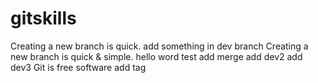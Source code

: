 # gitskills
Creating a new branch is quick.
add something in dev branch
Creating a new branch is quick & simple.
hello word
test add merge
add dev2
add dev3
Git is free software
add tag